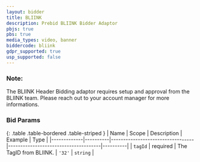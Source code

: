 ```yaml
---
layout: bidder
title: BLIINK
description: Prebid BLIINK Bidder Adaptor
pbjs: true
pbs: true
media_types: video, banner
biddercode: bliink
gdpr_supported: true
usp_supported: false
---
```


### Note:
The BLIINK Header Bidding adaptor requires setup and approval from the BLIINK team. Please reach out to your account manager for more informations.

### Bid Params

{: .table .table-bordered .table-striped }
| Name        | Scope    | Description                      | Example                              | Type     |
|-------------|----------|----------------------------------|--------------------------------------|----------|
| `tagId` | required | The TagID from BLIINK. | `'32'` | `string` |


